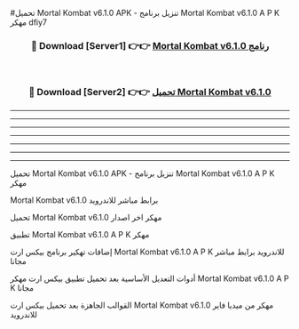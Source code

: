 #تحميل Mortal Kombat v6.1.0 APK - تنزيل برنامج Mortal Kombat v6.1.0 A P K مهكر dfiy7 



<div align="center">
<h3>🔴 Download [Server1] 👉👉 <a href="https://apkdownload10.web.app/?title=Mortal Kombat v6.1.0">Mortal Kombat v6.1.0 رنامج</a></h3><br>

<h3>🔴 Download [Server2] 👉👉 <a href="https://apkdownload10.web.app/?title=Mortal Kombat v6.1.0">تحميل Mortal Kombat v6.1.0 </a></h3>
</div>


----------------------------------------------------------

----------------------------------------------------------

----------------------------------------------------------

----------------------------------------------------------

----------------------------------------------------------

----------------------------------------------------------

----------------------------------------------------------

تحميل Mortal Kombat v6.1.0 APK - تنزيل برنامج Mortal Kombat v6.1.0 A P K مهكر

Mortal Kombat v6.1.0 برابط مباشر للاندرويد

تحميل Mortal Kombat v6.1.0 مهكر اخر اصدار

تطبيق Mortal Kombat v6.1.0 A P K مهكر

إضافات تهكير برنامج بيكس ارت Mortal Kombat v6.1.0 A P K للاندرويد برابط مباشر مجانا

أدوات التعديل الأساسية بعد تحميل تطبيق بيكس ارت مهكر Mortal Kombat v6.1.0 A P K مجانا

القوالب الجاهزة بعد تحميل بيكس ارت Mortal Kombat v6.1.0 مهكر من ميديا فاير للاندرويد


